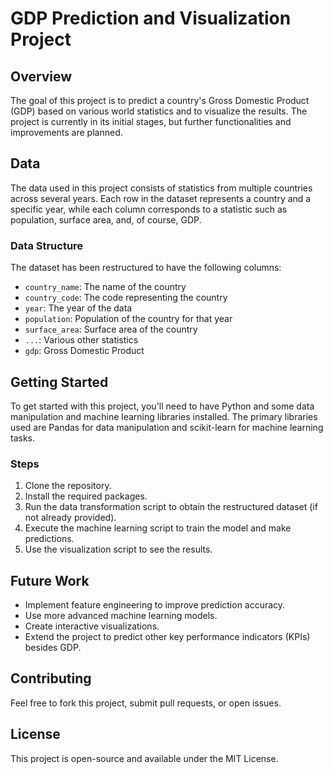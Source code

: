 # GDP Prediction and Visualization Project

## Overview
The goal of this project is to predict a country's Gross Domestic Product (GDP) based on various world statistics and to visualize the results. The project is currently in its initial stages, but further functionalities and improvements are planned.

## Data
The data used in this project consists of statistics from multiple countries across several years. Each row in the dataset represents a country and a specific year, while each column corresponds to a statistic such as population, surface area, and, of course, GDP.

### Data Structure
The dataset has been restructured to have the following columns:
- `country_name`: The name of the country
- `country_code`: The code representing the country
- `year`: The year of the data
- `population`: Population of the country for that year
- `surface_area`: Surface area of the country
- `...`: Various other statistics
- `gdp`: Gross Domestic Product

## Getting Started
To get started with this project, you'll need to have Python and some data manipulation and machine learning libraries installed. The primary libraries used are Pandas for data manipulation and scikit-learn for machine learning tasks.

### Steps
1. Clone the repository.
2. Install the required packages.
3. Run the data transformation script to obtain the restructured dataset (if not already provided).
4. Execute the machine learning script to train the model and make predictions.
5. Use the visualization script to see the results.

## Future Work
- Implement feature engineering to improve prediction accuracy.
- Use more advanced machine learning models.
- Create interactive visualizations.
- Extend the project to predict other key performance indicators (KPIs) besides GDP.

## Contributing
Feel free to fork this project, submit pull requests, or open issues.

## License
This project is open-source and available under the MIT License.

